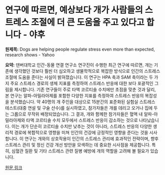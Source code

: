 # 연구에 따르면, 예상보다 개가 사람들의 스트레스 조절에 더 큰 도움을 주고 있다고 합니다 - 야후

**원제목:** Dogs are helping people regulate stress even more than expected, research shows - Yahoo

**요약:** 덴버대학교 인간-동물 연결 연구소 연구진이 수행한 최근 연구에 따르면, 개는 기존에 생각했던 것보다 훨씬 더 심오하고 생물학적으로 복잡한 방식으로 인간의 스트레스 조절에 도움을 준다는 사실이 밝혀졌습니다.  이 연구는 HPA 축과 SAM 축이라는 두 가지 주요 스트레스 경로의 생체 지표를 측정하여 스트레스 반응에 대한 보다 포괄적인 그림을 제시합니다.  기존 연구들이 주로 타액 코르티솔 수치에만 초점을 맞춘 것과 달리, 본 연구는 알파-아밀라아제를 포함한 다양한 지표를 측정하여 스트레스 반응의 복잡성을 분석했습니다.  약 40명의 개 주인을 대상으로 15분간의 표준화된 실험실 스트레스 테스트(대중 연설 및 구술 산수)를 실시하였고, 참가자들은 개를 데리고 오거나 집에 두는 그룹으로 무작위 배정되었습니다.  그 결과, 개와 함께한 참가자들은 혈액 내 알파-아밀라아제와 타액 코르티솔 수치 모두에서 스트레스 반응이 감소하는 것으로 나타났습니다.  이는 개가 단순히 코르티솔 수치만 낮추는 것이 아니라, 스트레스 반응의 다양한 생리적 경로에 복합적으로 영향을 미쳐 인간의 건강에 긍정적인 영향을 준다는 것을 시사합니다.  이 연구는 개와의 상호작용이 인간의 스트레스 관리에 효과적인 전략이며, 향후 스트레스 관리 및 정신 건강 개선 방안을 모색하는 데 중요한 시사점을 제공합니다.  특히, 심혈관 질환 및 기타 스트레스 관련 질병 예방에 개의 역할을 고려해 볼 필요가 있습니다.

[원문 링크](https://www.yahoo.com/news/dogs-helping-people-regulate-stress-123806097.html)
